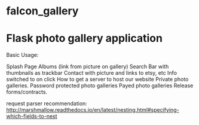 # falcon_gallery
Flask photo gallery application
===============================

Basic Usage:

Splash Page
Albums (link from picture on gallery)
Search Bar with thumbnails as trackbar
Contact with picture and links to etsy, etc
Info switched to on click
How to get a server to host our website
Private photo galleries.
Password protected photo galleries
Payed photo galleries
Release forms/contracts.

request parser recommendation:
http://marshmallow.readthedocs.io/en/latest/nesting.html#specifying-which-fields-to-nest